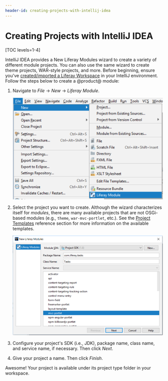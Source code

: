 ```yaml
---
header-id: creating-projects-with-intellij-idea
---
```


# Creating Projects with IntelliJ IDEA

[TOC levels=1-4]

IntelliJ IDEA provides a New Liferay Modules wizard to create a variety of
different module projects. You can also use the same wizard to create theme
projects, WAR-style projects, and more. Before beginning, ensure you've
[created/imported a Liferay Workspace](/docs/7-0/tutorials/-/knowledge_base/t/creating-a-liferay-workspace-with-intellij-idea)
in your IntelliJ environment. Follow the steps below to create a @product@
module:

1.  Navigate to *File* &rarr; *New* &rarr; *Liferay Module*.

    ![Figure 1: Selecting *Liferay Module* opens the New Liferay Modules wizard.](../../../images/intellij-new-liferay-module.png)

2.  Select the project you want to create. Although the wizard characterizes
    itself for *modules*, there are many available projects that are not
    OSGi-based modules (e.g., `theme`, `war-mvc-portlet`, etc.). See the
    [Project Templates](/docs/7-0/reference/-/knowledge_base/r/project-templates)
    reference section for more information on the available templates.

    ![Figure 2: Choose the project template to create your module.](../../../images/intellij-modules.png)

3.  Configure your project's SDK (i.e., JDK), package name, class name, and
    service name, if necessary. Then click *Next*.

4.  Give your project a name. Then click *Finish*.

Awesome! Your project is available under its project type folder in your
workspace.

